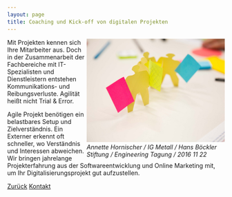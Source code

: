 ```yaml
---
layout: page
title: Coaching und Kick-off von digitalen Projekten
---
```


<div style="float: right; width: 320px;">
<img alt="Design Thinking Prototype" src="assets/images/Design-Thinking-Prototype.jpg">
<cite>Annette Hornischer / IG Metall / Hans Böckler Stiftung / Engineering Tagung / 2016 11 22</cite>
</div>

Mit Projekten kennen sich Ihre Mitarbeiter aus. Doch in der Zusammenarbeit der Fachbereiche mit IT-Spezialisten und 
Dienstleistern entstehen Kommunikations- und Reibungsverluste. Agilität heißt nicht Trial & Error.

Agile Projekt benötigen ein belastbares Setup und Zielverständnis. Ein Externer erkennt oft schneller, wo Verständnis 
und Interessen abweichen. Wir bringen jahrelange Projekterfahrung aus der Softwareentwicklung und Online Marketing mit, 
um Ihr Digitalisierungsprojekt gut aufzustellen.


[Zurück](./)
[Kontakt](./#kontakt)
